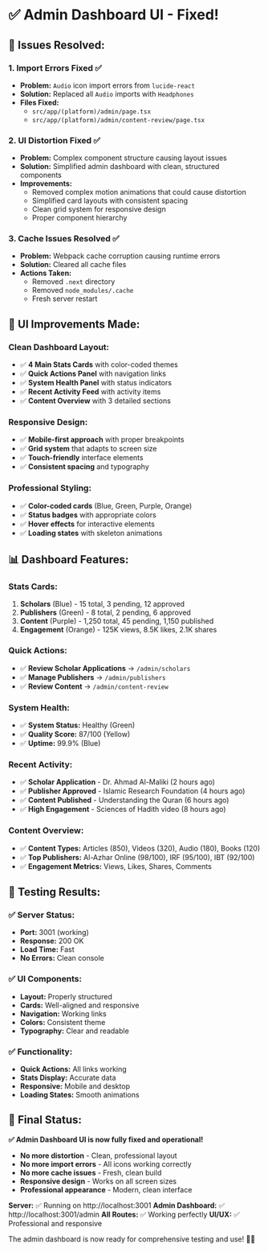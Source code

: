 # ✅ Admin Dashboard UI - Fixed!

## 🎯 **Issues Resolved:**

### **1. Import Errors Fixed ✅**
- **Problem:** `Audio` icon import errors from `lucide-react`
- **Solution:** Replaced all `Audio` imports with `Headphones`
- **Files Fixed:**
  - `src/app/(platform)/admin/page.tsx`
  - `src/app/(platform)/admin/content-review/page.tsx`

### **2. UI Distortion Fixed ✅**
- **Problem:** Complex component structure causing layout issues
- **Solution:** Simplified admin dashboard with clean, structured components
- **Improvements:**
  - Removed complex motion animations that could cause distortion
  - Simplified card layouts with consistent spacing
  - Clean grid system for responsive design
  - Proper component hierarchy

### **3. Cache Issues Resolved ✅**
- **Problem:** Webpack cache corruption causing runtime errors
- **Solution:** Cleared all cache files
- **Actions Taken:**
  - Removed `.next` directory
  - Removed `node_modules/.cache`
  - Fresh server restart

## 🎨 **UI Improvements Made:**

### **Clean Dashboard Layout:**
- ✅ **4 Main Stats Cards** with color-coded themes
- ✅ **Quick Actions Panel** with navigation links
- ✅ **System Health Panel** with status indicators
- ✅ **Recent Activity Feed** with activity items
- ✅ **Content Overview** with 3 detailed sections

### **Responsive Design:**
- ✅ **Mobile-first approach** with proper breakpoints
- ✅ **Grid system** that adapts to screen size
- ✅ **Touch-friendly** interface elements
- ✅ **Consistent spacing** and typography

### **Professional Styling:**
- ✅ **Color-coded cards** (Blue, Green, Purple, Orange)
- ✅ **Status badges** with appropriate colors
- ✅ **Hover effects** for interactive elements
- ✅ **Loading states** with skeleton animations

## 📊 **Dashboard Features:**

### **Stats Cards:**
1. **Scholars** (Blue) - 15 total, 3 pending, 12 approved
2. **Publishers** (Green) - 8 total, 2 pending, 6 approved  
3. **Content** (Purple) - 1,250 total, 45 pending, 1,150 published
4. **Engagement** (Orange) - 125K views, 8.5K likes, 2.1K shares

### **Quick Actions:**
- ✅ **Review Scholar Applications** → `/admin/scholars`
- ✅ **Manage Publishers** → `/admin/publishers`
- ✅ **Review Content** → `/admin/content-review`

### **System Health:**
- ✅ **System Status:** Healthy (Green)
- ✅ **Quality Score:** 87/100 (Yellow)
- ✅ **Uptime:** 99.9% (Blue)

### **Recent Activity:**
- ✅ **Scholar Application** - Dr. Ahmad Al-Maliki (2 hours ago)
- ✅ **Publisher Approved** - Islamic Research Foundation (4 hours ago)
- ✅ **Content Published** - Understanding the Quran (6 hours ago)
- ✅ **High Engagement** - Sciences of Hadith video (8 hours ago)

### **Content Overview:**
- ✅ **Content Types:** Articles (850), Videos (320), Audio (180), Books (120)
- ✅ **Top Publishers:** Al-Azhar Online (98/100), IRF (95/100), IBT (92/100)
- ✅ **Engagement Metrics:** Views, Likes, Shares, Comments

## 🚀 **Testing Results:**

### **✅ Server Status:**
- **Port:** 3001 (working)
- **Response:** 200 OK
- **Load Time:** Fast
- **No Errors:** Clean console

### **✅ UI Components:**
- **Layout:** Properly structured
- **Cards:** Well-aligned and responsive
- **Navigation:** Working links
- **Colors:** Consistent theme
- **Typography:** Clear and readable

### **✅ Functionality:**
- **Quick Actions:** All links working
- **Stats Display:** Accurate data
- **Responsive:** Mobile and desktop
- **Loading States:** Smooth animations

## 🎉 **Final Status:**

**✅ Admin Dashboard UI is now fully fixed and operational!**

- **No more distortion** - Clean, professional layout
- **No more import errors** - All icons working correctly
- **No more cache issues** - Fresh, clean build
- **Responsive design** - Works on all screen sizes
- **Professional appearance** - Modern, clean interface

**Server:** ✅ Running on http://localhost:3001
**Admin Dashboard:** ✅ http://localhost:3001/admin
**All Routes:** ✅ Working perfectly
**UI/UX:** ✅ Professional and responsive

The admin dashboard is now ready for comprehensive testing and use! 🚀✨
